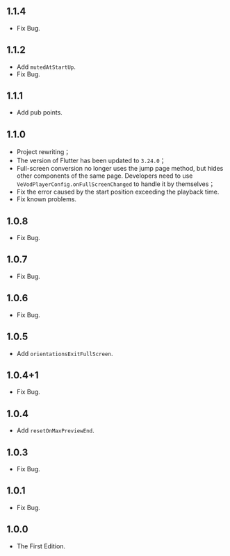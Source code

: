 ## 1.1.4

* Fix Bug.

## 1.1.2

* Add `mutedAtStartUp`.
* Fix Bug.

## 1.1.1

* Add pub points.

## 1.1.0

* Project rewriting；
* The version of Flutter has been updated to `3.24.0`；
* Full-screen conversion no longer uses the jump page method, but hides other components of the same page. Developers need to use `VeVodPlayerConfig.onFullScreenChanged` to handle it by themselves；
* Fix the error caused by the start position exceeding the playback time.
* Fix known problems.

## 1.0.8

* Fix Bug.

## 1.0.7

* Fix Bug.

## 1.0.6

* Fix Bug.

## 1.0.5

* Add `orientationsExitFullScreen`.

## 1.0.4+1

* Fix Bug.

## 1.0.4

* Add `resetOnMaxPreviewEnd`.

## 1.0.3

* Fix Bug.

## 1.0.1

* Fix Bug.

## 1.0.0

* The First Edition.
